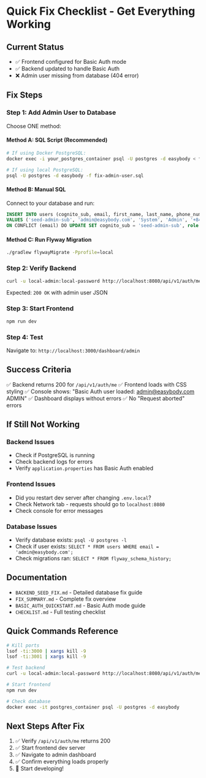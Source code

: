 # Quick Fix Checklist - Get Everything Working

## Current Status
- ✅ Frontend configured for Basic Auth mode
- ✅ Backend updated to handle Basic Auth
- ❌ Admin user missing from database (404 error)

## Fix Steps

### Step 1: Add Admin User to Database

Choose ONE method:

#### Method A: SQL Script (Recommended)
```bash
# If using Docker PostgreSQL:
docker exec -i your_postgres_container psql -U postgres -d easybody < fix-admin-user.sql

# If using local PostgreSQL:
psql -U postgres -d easybody -f fix-admin-user.sql
```

#### Method B: Manual SQL
Connect to your database and run:
```sql
INSERT INTO users (cognito_sub, email, first_name, last_name, phone_number, role, active, created_at, updated_at)
VALUES ('seed-admin-sub', 'admin@easybody.com', 'System', 'Admin', '+8488880001', 'ADMIN', TRUE, NOW(), NOW())
ON CONFLICT (email) DO UPDATE SET cognito_sub = 'seed-admin-sub', role = 'ADMIN', updated_at = NOW();
```

#### Method C: Run Flyway Migration
```bash
./gradlew flywayMigrate -Pprofile=local
```

### Step 2: Verify Backend
```bash
curl -u local-admin:local-password http://localhost:8080/api/v1/auth/me
```

Expected: `200 OK` with admin user JSON

### Step 3: Start Frontend
```bash
npm run dev
```

### Step 4: Test
Navigate to: `http://localhost:3000/dashboard/admin`

## Success Criteria

✅ Backend returns 200 for `/api/v1/auth/me`
✅ Frontend loads with CSS styling
✅ Console shows: "Basic Auth user loaded: admin@easybody.com ADMIN"
✅ Dashboard displays without errors
✅ No "Request aborted" errors

## If Still Not Working

### Backend Issues
- Check if PostgreSQL is running
- Check backend logs for errors
- Verify `application.properties` has Basic Auth enabled

### Frontend Issues
- Did you restart dev server after changing `.env.local`?
- Check Network tab - requests should go to `localhost:8080`
- Check console for error messages

### Database Issues
- Verify database exists: `psql -U postgres -l`
- Check if user exists: `SELECT * FROM users WHERE email = 'admin@easybody.com';`
- Check migrations ran: `SELECT * FROM flyway_schema_history;`

## Documentation

- `BACKEND_SEED_FIX.md` - Detailed database fix guide
- `FIX_SUMMARY.md` - Complete fix overview
- `BASIC_AUTH_QUICKSTART.md` - Basic Auth mode guide
- `CHECKLIST.md` - Full testing checklist

## Quick Commands Reference

```bash
# Kill ports
lsof -ti:3000 | xargs kill -9
lsof -ti:3001 | xargs kill -9

# Test backend
curl -u local-admin:local-password http://localhost:8080/api/v1/auth/me

# Start frontend
npm run dev

# Check database
docker exec -it postgres_container psql -U postgres -d easybody
```

## Next Steps After Fix

1. ✅ Verify `/api/v1/auth/me` returns 200
2. ✅ Start frontend dev server
3. ✅ Navigate to admin dashboard
4. ✅ Confirm everything loads properly
5. 🎉 Start developing!
